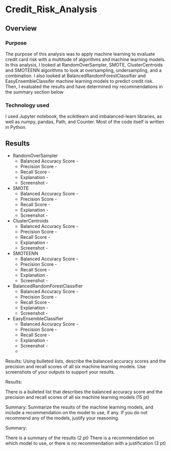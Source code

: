 # Credit_Risk_Analysis

## Overview

### Purpose
The purpose of this analysis was to apply machine learning to evaluate credit card risk with a multitude of algorithms and machine learning models. In this analysis, I looked at RandomOverSampler, SMOTE, ClusterCentroids and SMOTEENN algorithms to look at oversampling, undersampling, and a combination. I also looked at BalancedRandomForestClassifier and EasyEnsembleClassifer machine learning models to predict credit risk. Then, I evaluated the results and have determined my recommendations in the summary section below

### Technology used

I used Jupyter notebook, the scikitlearn and imbalanced-learn libraries, as well as numpy, pandas, Path, and Counter. Most of the code itself is written in Python.


## Results

- RandomOverSampler
  - Balanced Accuracy Score - 
  - Precision Score - 
  - Recall Score - 
  - Explanation - 
  - Screenshot - 
- SMOTE
  - Balanced Accuracy Score - 
  - Precision Score - 
  - Recall Score - 
  - Explanation - 
  - Screenshot - 
- ClusterCentroids
  - Balanced Accuracy Score - 
  - Precision Score - 
  - Recall Score - 
  - Explanation - 
  - Screenshot - 
- SMOTEENN
  - Balanced Accuracy Score - 
  - Precision Score - 
  - Recall Score - 
  - Explanation - 
  - Screenshot - 
- BalancedRandomForestClassifier
  - Balanced Accuracy Score - 
  - Precision Score - 
  - Recall Score - 
  - Explanation - 
  - Screenshot - 
- EasyEnsembleClassifier
  - Balanced Accuracy Score - 
  - Precision Score - 
  - Recall Score - 
  - Explanation - 
  - Screenshot - 
  - 
Results: Using bulleted lists, describe the balanced accuracy scores and the precision and recall scores of all six machine learning models. Use screenshots of your outputs to support your results.

Results:

There is a bulleted list that describes the balanced accuracy score and the precision and recall scores of all six machine learning models (15 pt)

Summary: Summarize the results of the machine learning models, and include a recommendation on the model to use, if any. If you do not recommend any of the models, justify your reasoning.

Summary:

There is a summary of the results (2 pt)
There is a recommendation on which model to use, or there is no recommendation with a justification (3 pt)
